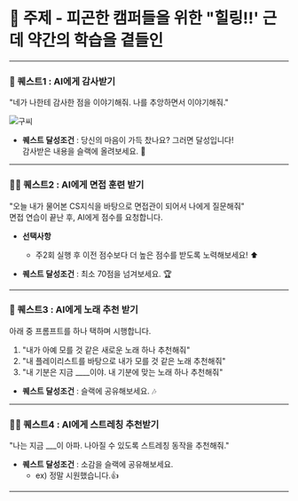 # 🥱 주제 - 피곤한 캠퍼들을 위한 "힐링!!' 근데 약간의 학습을 곁들인
---

### 🥇 퀘스트1 : AI에게 감사받기

"네가 나한테 감사한 점을 이야기해줘. 나를 추앙하면서 이야기해줘."  


![구씨](https://github.com/user-attachments/assets/406798b2-5d34-4f9b-bb7b-ca702884534c)


- **퀘스트 달성조건** : 당신의 마음이 가득 찼나요? 그러면 달성입니다!  
  감사받은 내용을 슬랙에 올려보세요. 💌

---

### 🧑‍💻 퀘스트2 : AI에게 면접 훈련 받기

"오늘 내가 물어본 CS지식을 바탕으로 면접관이 되어서 나에게 질문해줘"  
면접 연습이 끝난 후, AI에게 점수를 요청합니다.

- **선택사항**
    - 주2회 실행 후 이전 점수보다 더 높은 점수를 받도록 노력해보세요! ⬆️

- **퀘스트 달성조건** : 최소 70점을 넘겨보세요. 🏆

---

### 🎵 퀘스트3 : AI에게 노래 추천 받기

아래 중 프롬프트를 하나 택하며 시행합니다.
1. "내가 아예 모를 것 같은 새로운 노래 하나 추천해줘"
2. "내 플레이리스트를 바탕으로 내가 모를 것 같은 노래 추천해줘"
3. "내 기분은 지금 ____이야. 내 기분에 맞는 노래 하나 추천해줘"

- **퀘스트 달성조건** : 슬랙에 공유해보세요. 🎶

---

### 🧘‍♂️ 퀘스트4 : AI에게 스트레칭 추천받기

"나는 지금 ___이 아파. 나아질 수 있도록 스트레칭 동작을 추천해줘."

- **퀘스트 달성조건** : 소감을 슬랙에 공유해보세요.  
  - ex) 정말 시원했습니다.👍

---
